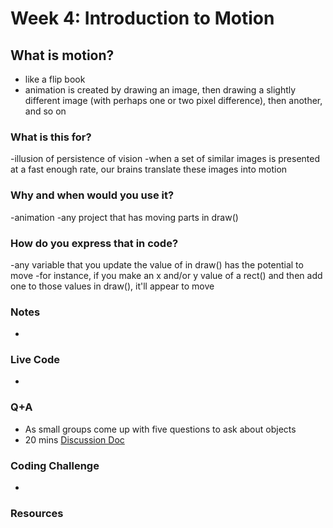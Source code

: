 # Week 4: Introduction to Motion

## What is motion? 
- like a flip book
- animation is created by drawing an image, then drawing a slightly different image (with perhaps one or two pixel difference), then another, and so on

### What is this for?
-illusion of persistence of vision
-when a set of similar images is presented at a fast enough rate, our brains translate these images into motion
 
### Why and when would you use it?
-animation
-any project that has moving parts in draw()

### How do you express that in code?
-any variable that you update the value of in draw() has the potential to move
-for instance, if you make an x and/or y value of a rect() and then add one to those values in draw(), it'll appear to move

### Notes
- 

### Live Code
- 

### Q+A
- As small groups come up with five questions to ask about objects
- 20 mins
[Discussion Doc](https://docs.google.com/document/d/129OzjRe-CVkNf_xZ6W90hLLityZ5UyqDsduKgZJeA8Y/edit?usp=sharing)

### Coding Challenge
- 
 
### Resources
